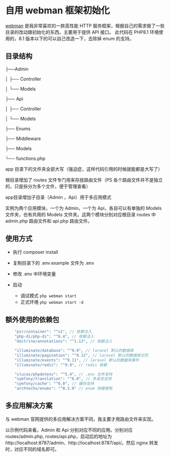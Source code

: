 # 自用 webman 框架初始化

[webman](https://www.workerman.net/doc/webman/) 是我非常喜欢的一款高性能 HTTP 服务框架，根据自己的需求做了一些目录的改动跟初始化的东西。主要用于提供 API 接口。 此代码在 PHP8.1 环境使用的，8.1 版本以下的可以自己改造一下，去除掉 enum 的支持。

## 目录结构

├──Admin

│   ├── Controller

│   └── Models

├── Api

│   ├── Controller

│   └── Models

├── Enums

├── Middleware

├── Models

└── functions.php

app 目录下的文件夹全部大写（强迫症，这样代码引用的时候就能都是大写了）

根目录增加了 routes 文件专门用来存放路由文件（PS 各个路由文件并不是独立的，只是拆分为多个文件，便于管理查看）

app目录增加子目录（Admin ，Api）用于多应用模式

实例为两个应用模块，一个为 Admin，一个为 Api，各自可以有单独的 Models 文件夹，也有共用的 Models 文件夹。这两个模块分别对应根目录 routes 中 admin.php 路由文件和 api.php 路由文件。



## 使用方式

- 执行 composer install

- 复制目录下的 .env.example 文件为 .env

- 修改 .env 中环境变量
- 启动
  - 调试模式 `php webman start`
  - 正式环境 `php webman start -d`

## 额外使用的依赖包

```php
    "psr/container": "^v1", // 依赖注入
    "php-di/php-di": "^6.4", // 依赖注入
    "doctrine/annotations": "^1.13", // 依赖注入

    "illuminate/database": "^9.9", // laravel 默认的数据库
    "illuminate/pagination": "^9.12", // laravel 默认的数据库分页
    "illuminate/events": "^9.11", // laravel 默认的数据库事件
    "illuminate/redis": "^9.9",	// redis 依赖

    "vlucas/phpdotenv": "^5.4", // .env 文件支持
    "symfony/translation": "^6.0", // 多语言支持
    "symfony/cache": "^6.0", // 缓存支持
    "archtechx/enums": "^0.3.0" // enum 快捷使用
```

## 多应用解决方案

与 webman 官网提供的多应用解决方案不同，我主要才用路由文件来实现。

以示例代码来看，Admin 和 Api 分别对应不同的应用。分别对应 routes/admin.php, routes/api.php，启动后的地址为 http://localhost:8787/admin、http://localhost:8787/api/。然后 nginx 转发时，对应不同的域名即可。



